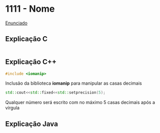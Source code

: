 # 1111 - Nome
[Enunciado](https://www.beecrowd.com.br/repository/UOJ_1000.html)
## Explicação C
```c

```

## Explicação C++
```cpp
#include <iomanip>
```
Inclusão da biblioteca **iomanip** para manipular as casas decimais
```cpp
std::cout<<std::fixed<<std::setprecision(5);
```
Qualquer número será escrito com no máximo 5 casas decimais após a vírgula
## Explicação Java
```java

```